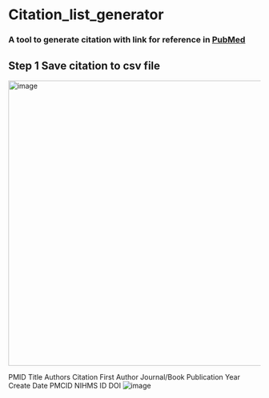 # Citation_list_generator
### A tool to generate citation with link for reference in [PubMed](https://pubmed.ncbi.nlm.nih.gov/)


## Step 1 Save citation to csv file
<img width="571" alt="image" src="https://user-images.githubusercontent.com/36686065/219443875-f7a63a0e-c450-4b64-9c04-110d6262ef7b.png">

PMID	Title	Authors	Citation	First Author	Journal/Book	Publication Year	Create Date	PMCID	NIHMS ID	DOI
![image](https://user-images.githubusercontent.com/36686065/219444231-2a82c4b0-7fb1-4edc-a496-7a16638a0f0c.png)

